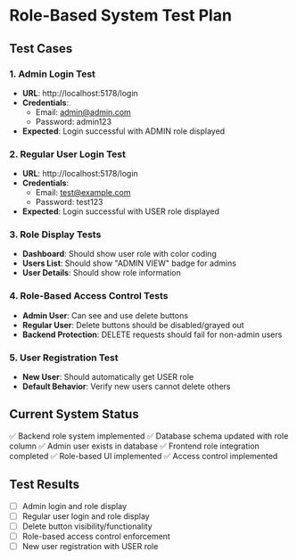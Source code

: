 # Role-Based System Test Plan

## Test Cases

### 1. Admin Login Test
- **URL**: http://localhost:5178/login
- **Credentials**: 
  - Email: admin@admin.com
  - Password: admin123
- **Expected**: Login successful with ADMIN role displayed

### 2. Regular User Login Test
- **URL**: http://localhost:5178/login
- **Credentials**: 
  - Email: test@example.com
  - Password: test123
- **Expected**: Login successful with USER role displayed

### 3. Role Display Tests
- **Dashboard**: Should show user role with color coding
- **Users List**: Should show "ADMIN VIEW" badge for admins
- **User Details**: Should show role information

### 4. Role-Based Access Control Tests
- **Admin User**: Can see and use delete buttons
- **Regular User**: Delete buttons should be disabled/grayed out
- **Backend Protection**: DELETE requests should fail for non-admin users

### 5. User Registration Test
- **New User**: Should automatically get USER role
- **Default Behavior**: Verify new users cannot delete others

## Current System Status
✅ Backend role system implemented
✅ Database schema updated with role column
✅ Admin user exists in database
✅ Frontend role integration completed
✅ Role-based UI implemented
✅ Access control implemented

## Test Results
- [ ] Admin login and role display
- [ ] Regular user login and role display
- [ ] Delete button visibility/functionality
- [ ] Role-based access control enforcement
- [ ] New user registration with USER role
